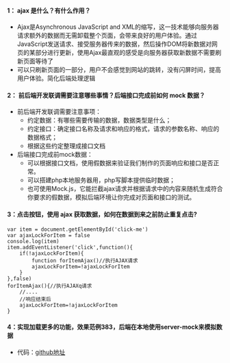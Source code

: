 #### 1： ajax 是什么？有什么作用？
- Ajax是Asynchronous JavaScript and XML的缩写，这一技术能够向服务器请求额外的数据而无需卸载整个页面，会带来良好的用户体验。通过JavaScript发送请求、接受服务器传来的数据，然后操作DOM将新数据对网页的某部分进行更新，使用Ajax最直观的感受是向服务器获取新数据不需要刷新页面等待了
- 可以只刷新页面的一部分，用户不会感觉到网站的跳转，没有闪屏时间，提高用户体验。简化后端处理逻辑

#### 2： 前后端开发联调需要注意哪些事情？后端接口完成前如何 mock 数据？
- 前后端开发联调需要注意事项：
    - 约定数据：有哪些需要传输的数据，数据类型是什么；
    - 约定接口：确定接口名称及请求和响应的格式，请求的参数名称、响应的数据格式；
    - 根据这些约定整理成接口文档
- 后端接口完成前mock数据：
    - 可以根据接口文档，使用假数据来验证我们制作的页面响应和接口是否正常。
    - 可以搭建php本地服务器用，php写脚本提供临时数据；
    - 也可使用Mock.js，它能拦截ajax请求并根据请求中的内容来随机生成符合你要求的假数据，模拟后端环境让你完成对页面和接口的测试。



#### 3：点击按钮，使用 ajax 获取数据，如何在数据到来之前防止重复点击?
```
var item = document.getElementById('click-me')
var ajaxLockForItem = false
console.log(item)
item.addEventListener('click',function(){
    if(!ajaxLockForItem){
        function forItemAjax()//执行AJAX请求
        ajaxLockForItem=!ajaxLockForItem
    }
},false)
forItemAjax(){//执行AJAXq请求
    //....
    //响应结束后
    ajaxLockForItem=!ajaxLockForItem
}
```


#### 4：实现加载更多的功能，效果范例383，后端在本地使用server-mock来模拟数据
- 代码：[github地址](https://github.com/a775691134/task/tree/master/%E8%BF%9B%E9%98%B6/js%E8%BF%9B%E9%98%B6/server-mock)



